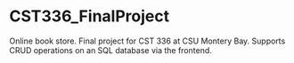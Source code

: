 # CST336_FinalProject

Online book store.  Final project for CST 336 at CSU Montery Bay.  Supports CRUD operations on an SQL database via the frontend.